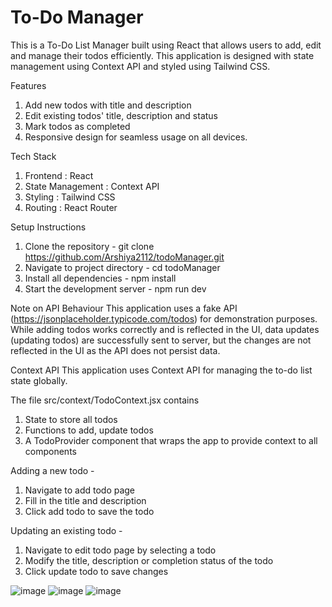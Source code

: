 # To-Do Manager

This is a To-Do List Manager built using React that allows users to add, edit and manage their todos efficiently. This application is designed with state management using Context API and styled using Tailwind CSS.

Features 
1. Add new todos with title and description
2. Edit existing todos' title, description and status
3. Mark todos as completed
4. Responsive design for seamless usage on all devices.

Tech Stack
1. Frontend : React
2. State Management : Context API
3. Styling : Tailwind CSS
4. Routing : React Router

Setup Instructions
1. Clone the repository - git clone https://github.com/Arshiya2112/todoManager.git
2. Navigate to project directory - cd todoManager
3. Install all dependencies - npm install
4. Start the development server - npm run dev


Note on API Behaviour
This application uses a fake API (https://jsonplaceholder.typicode.com/todos) for demonstration purposes. While adding todos works correctly and is reflected in the UI, data updates (updating todos) are successfully sent to server, but the changes are not reflected in the UI as the API does not persist data.

Context API
This application uses Context API for managing the to-do list state globally.

The file src/context/TodoContext.jsx contains 
1. State to store all todos
2. Functions to add, update todos
3. A TodoProvider component that wraps the app to provide context to all components

Adding a new todo -
1. Navigate to add todo page
2. Fill in the title and description
3. Click add todo to save the todo

Updating an existing todo -
1. Navigate to edit todo page by selecting a todo
2. Modify the title, description or completion status of the todo
3. Click update todo to save changes

![image](https://github.com/user-attachments/assets/85c55850-1445-4d0a-9c12-1a172c09355e)
![image](https://github.com/user-attachments/assets/63f7bb9b-f8e4-4132-a54d-4e9d4920409d)
![image](https://github.com/user-attachments/assets/fd980705-e65c-48cc-ab00-726ea529137c)



